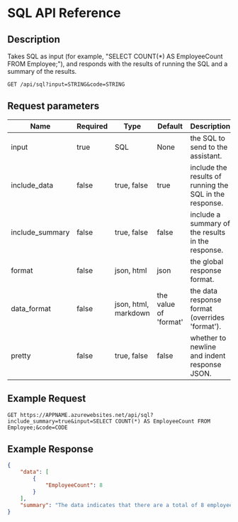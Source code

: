 # SQL API Reference

## Description

Takes SQL as input (for example, "SELECT COUNT(*) AS EmployeeCount FROM Employee;"), and responds with the results of running the SQL and a summary of the results.

```text
GET /api/sql?input=STRING&code=STRING
```

## Request parameters

| Name | Required | Type | Default | Description |
| --- | --- | --- | --- | --- |
| input | true | SQL | None | the SQL to send to the assistant. |
| include_data | false | true, false | true | include the results of running the SQL in the response. |
| include_summary | false | true, false | false | include a summary of the results in the response. |
| format | false | json, html | json | the global response format. |
| data_format | false | json, html, markdown | the value of 'format' | the data response format (overrides 'format'). |
| pretty | false | true, false | false | whether to newline and indent response JSON. |

## Example Request

```text
GET https://APPNAME.azurewebsites.net/api/sql?include_summary=true&input=SELECT COUNT(*) AS EmployeeCount FROM Employee;&code=CODE
```

## Example Response

```json
{
    "data": [
        {
            "EmployeeCount": 8
        }
    ],
    "summary": "The data indicates that there are a total of 8 employees."
}
```
